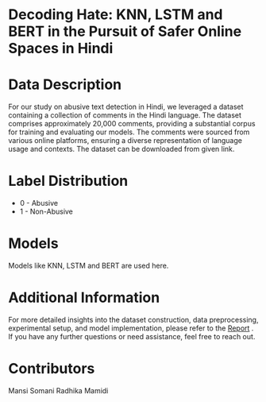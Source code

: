 # Decoding Hate: KNN, LSTM and BERT in the Pursuit of Safer Online Spaces in Hindi

# Data Description
For our study on abusive text detection in Hindi, we
leveraged a dataset containing a collection of comments in
the Hindi language. The dataset comprises approximately 20,000 comments,
providing a substantial corpus for training and evaluating our
models. The comments were sourced from various online
platforms, ensuring a diverse representation of language usage
and contexts. The dataset can be downloaded from given link.

# Label Distribution
- 0 - Abusive
- 1 - Non-Abusive

# Models
Models like KNN, LSTM and BERT are used here.

# Additional Information
For more detailed insights into the dataset construction, data preprocessing, experimental setup, and model implementation, please refer to the [Report](2023021028_Mansi_Somani_Report_IS.pdf)
. If you have any further questions or need assistance, feel free to reach out.


# Contributors
Mansi Somani 
Radhika Mamidi
